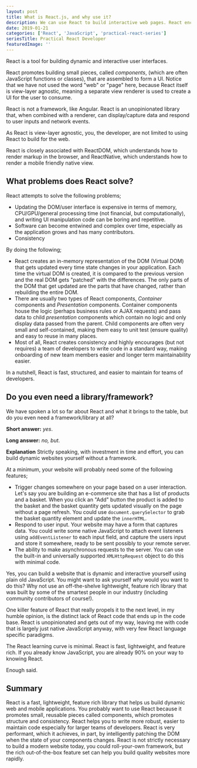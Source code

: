 ```yaml
---
layout: post
title: What is React.js, and why use it?
description: We can use React to build interactive web pages. React encourages building pieces, called components, that are assembled to form a complete page.
date: 2019-01-21
categories: ['React', 'JavaScript', 'practical-react-series']
seriesTitle: Practical React Developer
featuredImage: ''
---
```


React is a tool for building dynamic and interactive user interfaces.

React promotes building small pieces, called _components_, (which are often JavaScript functions or classes), that are assembled to form a UI. Notice that we have not used the word "web" or "page" here, because React itself is view-layer agnostic, meaning a separate view renderer is used to create a UI for the user to consume.

React is not a framework, like Angular. React is an unopinionated library that, when combined with a renderer, can display/capture data and respond to user inputs and network events.

As React is view-layer agnostic, you, the developer, are not limited to using React to build for the web.

React is closely associated with ReactDOM, which understands how to render markup in the browser, and ReactNative, which understands how to render a mobile friendly native view.

## What problems does React solve?

React attempts to solve the following problems;

- Updating the DOM/user interface is expensive in terms of memory, CPU/GPU/general processing time (not financial, but computationally), and writing UI manipulation code can be boring and repetitive.
- Software can become entwined and complex over time, especially as the application grows and has many contributors.
- Consistency

By doing the following;

- React creates an in-memory representation of the DOM (Virtual DOM) that gets updated every time state changes in your application. Each time the virtual DOM is created, it is compared to the previous version and the real DOM gets "patched" with the differences. The only parts of the DOM that get updated are the parts that have changed, rather than rebuilding the entire DOM.
- There are usually two types of React components, _Container_ components and _Presentation_ components. Container components house the logic (perhaps business rules or AJAX requests) and pass data to child _presentation_ components which contain no logic and only display data passed from the parent. Child components are often very small and self-contained, making them easy to unit test (ensure quality) and easy to reuse in many places.
- Most of all, React creates consistency and highly encourages (but not requires) a team of developers to write code in a standard way, making onboarding of new team members easier and longer term maintainability easier.

In a nutshell, React is fast, structured, and easier to maintain for teams of developers.

## Do you even need a library/framework?

We have spoken a lot so far about React and what it brings to the table, but do you even need a framework/library at all?

**Short answer:** _yes_.

**Long answer:** _no, but_.

**Explanation**
Strictly speaking, with investment in time and effort, you can build dynamic websites yourself without a framework.

At a minimum, your website will probably need some of the following features;

- Trigger changes somewhere on your page based on a user interaction. Let's say you are building an e-commerce site that has a list of products and a basket. When you click an "Add" button the product is added to the basket and the basket quantity gets updated visually on the page without a page refresh. You could use `document.querySelector` to grab the basket quantity element and update the `innerHTML`.
- Respond to user input. Your website may have a form that captures data. You could write some native JavaScript to attach event listeners using `addEventListener` to each input field, and capture the users input and store it somewhere, ready to be sent possibly to your remote server.
- The ability to make asynchronous requests to the server. You can use the built-in and universally supported `XMLHttpRequest` object to do this with minimal code.

Yes, you can build a website that is dynamic and interactive yourself using plain old JavaScript. You might want to ask yourself _why_ would you want to do this? Why not use an off-the-shelve lightweight, feature rich library that was built by some of the smartest people in our industry (including community contributors of course!).

One killer feature of React that really propels it to the next level, in my humble opinion, is the distinct lack of React code that ends up in the code base. React is unopinionated and gets out of my way, leaving me with code that is largely just native JavaScript anyway, with very few React language specific paradigms.

The React learning curve is minimal. React is fast, lightweight, and feature rich. If you already know JavaScript, you are already 90% on your way to knowing React.

Enough said.

## Summary

React is a fast, lightweight, feature rich library that helps us build dynamic web and mobile applications. You probably want to use React because it promotes small, reusable pieces called components, which promotes structure and consistency. React helps you to write more robust, easier to maintain code especially for larger teams of developers. React is very performant, which it achieves, in part, by intelligently patching the DOM when the state of your components changes. React is not strictly necessary to build a modern website today, you could roll-your-own framework, but the rich out-of-the-box feature set can help you build quality websites more rapidly.
